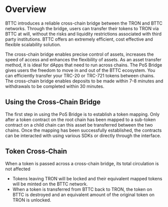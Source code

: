 # Overview

BTTC introduces a reliable cross-chain bridge between the TRON and BTTC networks. Through the bridge, users can transfer their tokens to TRON via BTTC at will, without the risks and liquidity restrictions associated with third party institutions. BTTC offers an extremely efficient, cost effective and flexible scalability solution.

The cross-chain bridge enables precise control of assets, increases the speed of access and enhances the flexibility of assets. As an asset transfer method, it is ideal for dApps that need to run across chains. The PoS Bridge gives users the freedom to move in and out of the BTTC ecosystem. You can efficiently transfer your TRC-20 or TRC-721 tokens between chains. The cross-chain bridge enables deposits to be made within 7-8 minutes and withdrawals to be completed within 30 minutes.

## Using the Cross-Chain Bridge

The first step in using the PoS Bridge is to establish a token mapping. Only after a token contract on the root chain has been mapped to a sub-token contract on a child chain can this asset be transferred between the two chains. Once the mapping has been successfully established, the contracts can be interacted with using various SDKs or directly through the interface.

## Token Cross-Chain

When a token is passed across a cross-chain bridge, its total circulation is not affected

* Tokens leaving TRON will be locked and their equivalent mapped tokens will be minted on the BTTC network.
* When a token is transferred from BTTC back to TRON, the token on BTTC is destroyed and an equivalent amount of the original token on TRON is unlocked.
